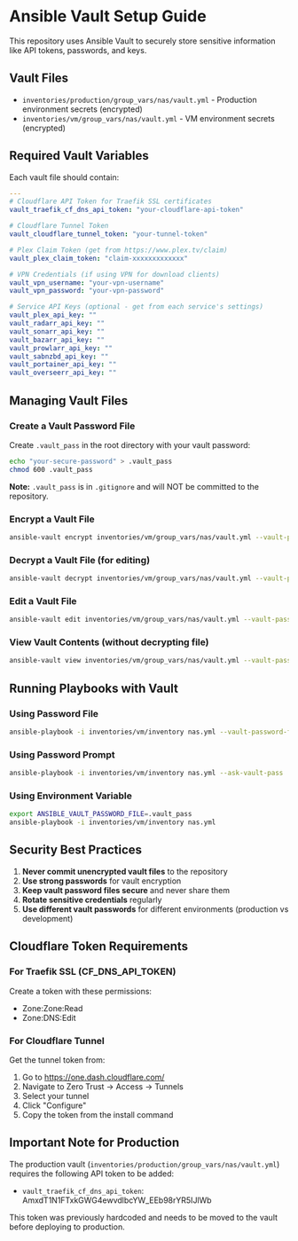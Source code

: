 # Ansible Vault Setup Guide

This repository uses Ansible Vault to securely store sensitive information like API tokens, passwords, and keys.

## Vault Files

- `inventories/production/group_vars/nas/vault.yml` - Production environment secrets (encrypted)
- `inventories/vm/group_vars/nas/vault.yml` - VM environment secrets (encrypted)

## Required Vault Variables

Each vault file should contain:

```yaml
---
# Cloudflare API Token for Traefik SSL certificates
vault_traefik_cf_dns_api_token: "your-cloudflare-api-token"

# Cloudflare Tunnel Token
vault_cloudflare_tunnel_token: "your-tunnel-token"

# Plex Claim Token (get from https://www.plex.tv/claim)
vault_plex_claim_token: "claim-xxxxxxxxxxxxx"

# VPN Credentials (if using VPN for download clients)
vault_vpn_username: "your-vpn-username"
vault_vpn_password: "your-vpn-password"

# Service API Keys (optional - get from each service's settings)
vault_plex_api_key: ""
vault_radarr_api_key: ""
vault_sonarr_api_key: ""
vault_bazarr_api_key: ""
vault_prowlarr_api_key: ""
vault_sabnzbd_api_key: ""
vault_portainer_api_key: ""
vault_overseerr_api_key: ""
```

## Managing Vault Files

### Create a Vault Password File

Create `.vault_pass` in the root directory with your vault password:
```bash
echo "your-secure-password" > .vault_pass
chmod 600 .vault_pass
```

**Note:** `.vault_pass` is in `.gitignore` and will NOT be committed to the repository.

### Encrypt a Vault File

```bash
ansible-vault encrypt inventories/vm/group_vars/nas/vault.yml --vault-password-file .vault_pass
```

### Decrypt a Vault File (for editing)

```bash
ansible-vault decrypt inventories/vm/group_vars/nas/vault.yml --vault-password-file .vault_pass
```

### Edit a Vault File

```bash
ansible-vault edit inventories/vm/group_vars/nas/vault.yml --vault-password-file .vault_pass
```

### View Vault Contents (without decrypting file)

```bash
ansible-vault view inventories/vm/group_vars/nas/vault.yml --vault-password-file .vault_pass
```

## Running Playbooks with Vault

### Using Password File

```bash
ansible-playbook -i inventories/vm/inventory nas.yml --vault-password-file .vault_pass
```

### Using Password Prompt

```bash
ansible-playbook -i inventories/vm/inventory nas.yml --ask-vault-pass
```

### Using Environment Variable

```bash
export ANSIBLE_VAULT_PASSWORD_FILE=.vault_pass
ansible-playbook -i inventories/vm/inventory nas.yml
```

## Security Best Practices

1. **Never commit unencrypted vault files** to the repository
2. **Use strong passwords** for vault encryption
3. **Keep vault password files secure** and never share them
4. **Rotate sensitive credentials** regularly
5. **Use different vault passwords** for different environments (production vs development)

## Cloudflare Token Requirements

### For Traefik SSL (CF_DNS_API_TOKEN)

Create a token with these permissions:
- Zone:Zone:Read
- Zone:DNS:Edit

### For Cloudflare Tunnel

Get the tunnel token from:
1. Go to https://one.dash.cloudflare.com/
2. Navigate to Zero Trust → Access → Tunnels
3. Select your tunnel
4. Click "Configure"
5. Copy the token from the install command

## Important Note for Production

The production vault (`inventories/production/group_vars/nas/vault.yml`) requires the following API token to be added:
- `vault_traefik_cf_dns_api_token`: AmxdT1N1FTxkGWG4ewvdlbcYW_EEb98rYR5IJlWb

This token was previously hardcoded and needs to be moved to the vault before deploying to production.